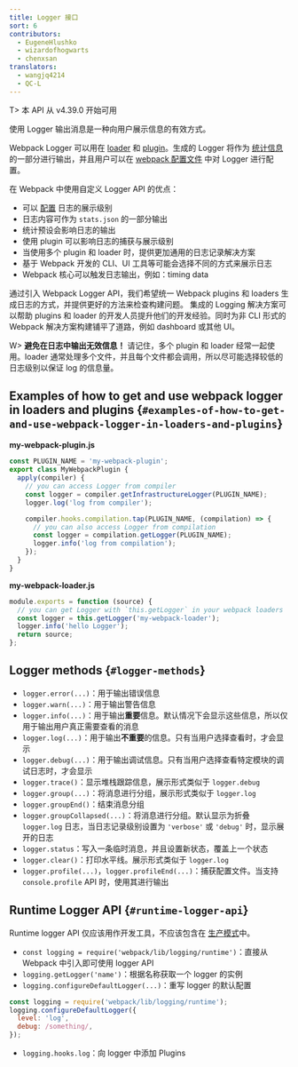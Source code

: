```yaml
---
title: Logger 接口
sort: 6
contributors:
  - EugeneHlushko
  - wizardofhogwarts
  - chenxsan
translators:
  - wangjq4214
  - QC-L
---
```


T> 本 API 从 v4.39.0 开始可用

使用 Logger 输出消息是一种向用户展示信息的有效方式。

Webpack Logger 可以用在 [loader](/loaders/) 和 [plugin](/api/plugins/#logging)。生成的 Logger 将作为 [统计信息](/api/stats/) 的一部分进行输出，并且用户可以在 [webpack 配置文件](/configuration/) 中对 Logger 进行配置。

在 Webpack 中使用自定义 Logger API 的优点：

- 可以 [配置](/configuration/stats/#statslogging) 日志的展示级别
- 日志内容可作为 `stats.json` 的一部分输出
- 统计预设会影响日志的输出
- 使用 plugin 可以影响日志的捕获与展示级别
- 当使用多个 plugin 和 loader 时，提供更加通用的日志记录解决方案
- 基于 Webpack 开发的 CLI、UI 工具等可能会选择不同的方式来展示日志
- Webpack 核心可以触发日志输出，例如：timing data

通过引入 Webpack Logger API，我们希望统一 Webpack plugins 和 loaders 生成日志的方式，并提供更好的方法来检查构建问题。 集成的 Logging 解决方案可以帮助 plugins 和 loader 的开发人员提升他们的开发经验。同时为非 CLI 形式的 Webpack 解决方案构建铺平了道路，例如 dashboard 或其他 UI。

W> **避免在日志中输出无效信息！** 请记住，多个 plugin 和 loader 经常一起使用。loader 通常处理多个文件，并且每个文件都会调用，所以尽可能选择较低的日志级别以保证 log 的信息量。

## Examples of how to get and use webpack logger in loaders and plugins {`#examples-of-how-to-get-and-use-webpack-logger-in-loaders-and-plugins`}

**my-webpack-plugin.js**

```js
const PLUGIN_NAME = 'my-webpack-plugin';
export class MyWebpackPlugin {
  apply(compiler) {
    // you can access Logger from compiler
    const logger = compiler.getInfrastructureLogger(PLUGIN_NAME);
    logger.log('log from compiler');

    compiler.hooks.compilation.tap(PLUGIN_NAME, (compilation) => {
      // you can also access Logger from compilation
      const logger = compilation.getLogger(PLUGIN_NAME);
      logger.info('log from compilation');
    });
  }
}
```

**my-webpack-loader.js**

```js
module.exports = function (source) {
  // you can get Logger with `this.getLogger` in your webpack loaders
  const logger = this.getLogger('my-webpack-loader');
  logger.info('hello Logger');
  return source;
};
```

## Logger methods {`#logger-methods`}

- `logger.error(...)`：用于输出错误信息
- `logger.warn(...)`：用于输出警告信息
- `logger.info(...)`：用于输出**重要**信息。默认情况下会显示这些信息，所以仅用于输出用户真正需要查看的消息
- `logger.log(...)`：用于输出**不重要**的信息。只有当用户选择查看时，才会显示
- `logger.debug(...)`：用于输出调试信息。只有当用户选择查看特定模块的调试日志时，才会显示
- `logger.trace()`：显示堆栈跟踪信息，展示形式类似于 `logger.debug`
- `logger.group(...)`：将消息进行分组，展示形式类似于 `logger.log`
- `logger.groupEnd()`：结束消息分组
- `logger.groupCollapsed(...)`：将消息进行分组。默认显示为折叠 `logger.log` 日志，当日志记录级别设置为 `'verbose'` 或 `'debug'` 时，显示展开的日志
- `logger.status`：写入一条临时消息，并且设置新状态，覆盖上一个状态
- `logger.clear()`：打印水平线。展示形式类似于 `logger.log`
- `logger.profile(...)`，`logger.profileEnd(...)`：捕获配置文件。当支持 `console.profile` API 时，使用其进行输出

## Runtime Logger API {`#runtime-logger-api`}

Runtime logger API 仅应该用作开发工具，不应该包含在 [生产模式](/configuration/mode/#mode-production)中。

- `const logging = require('webpack/lib/logging/runtime')`：直接从 Webpack 中引入即可使用 logger API
- `logging.getLogger('name')`：根据名称获取一个 logger 的实例
- `logging.configureDefaultLogger(...)`：重写 logger 的默认配置

```javascript
const logging = require('webpack/lib/logging/runtime');
logging.configureDefaultLogger({
  level: 'log',
  debug: /something/,
});
```

- `logging.hooks.log`：向 logger 中添加 Plugins
